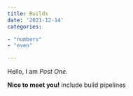 ```yaml
---
title: Builds
date: '2021-12-14'
categories:

- "numbers"
- "even"

---
```


Hello, I am _Post One._

**Nice to meet you!**
include build pipelines